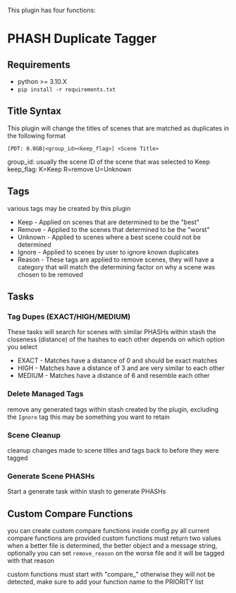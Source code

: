 This plugin has four functions:

# PHASH Duplicate Tagger

## Requirements
 * python >= 3.10.X
 * `pip install -r requirements.txt`


## Title Syntax

This plugin will change the titles of scenes that are matched as duplicates in the following format

`[PDT: 0.0GB|<group_id><keep_flag>] <Scene Title>`

group_id: usually the scene ID of the scene that was selected to Keep
keep_flag: K=Keep R=remove U=Unknown


## Tags
various tags may be created by this plugin 
* Keep - Applied on scenes that are determined to be the "best"
* Remove - Applied to the scenes that determined to be the "worst"
* Unknown - Applied to scenes where a best scene could not be determined
* Ignore - Applied to scenes by user to ignore known duplicates
* Reason -  These tags are applied to remove scenes, they will have a category that will match the determining factor on why a scene was chosen to be removed

## Tasks
### Tag Dupes (EXACT/HIGH/MEDIUM)
These tasks will search for scenes with similar PHASHs within stash the closeness (distance) of the hashes to each other depends on which option you select

* EXACT - Matches have a distance of 0 and should be exact matches
* HIGH - Matches have a distance of 3 and are very similar to each other
* MEDIUM - Matches have a distance of 6 and resemble each other

### Delete Managed Tags
remove any generated tags within stash created by the plugin, excluding the `Ignore` tag this may be something you want to retain

### Scene Cleanup
cleanup changes made to scene titles and tags back to before they were tagged

### Generate Scene PHASHs
Start a generate task within stash to generate PHASHs

## Custom Compare Functions

you can create custom compare functions inside config.py all current compare functions are provided custom functions must return two values when a better file is determined, the better object and a message string, optionally you can set `remove_reason` on the worse file and it will be tagged with that reason

custom functions must start with "compare_" otherwise they will not be detected, make sure to add your function name to the PRIORITY list